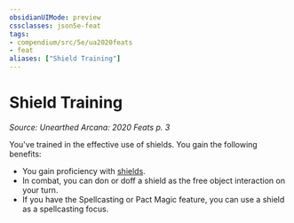 ```yaml
---
obsidianUIMode: preview
cssclasses: json5e-feat
tags:
- compendium/src/5e/ua2020feats
- feat
aliases: ["Shield Training"]
---
```

# Shield Training
*Source: Unearthed Arcana: 2020 Feats p. 3*  

You've trained in the effective use of shields. You gain the following benefits:

- You gain proficiency with [shields](/Systems/5e/items/shield.md).  
- In combat, you can don or doff a shield as the free object interaction on your turn.  
- If you have the Spellcasting or Pact Magic feature, you can use a shield as a spellcasting focus.